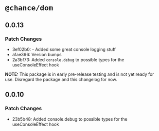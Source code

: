 # `@chance/dom`

## 0.0.13

### Patch Changes

- 3ef02b0: - Added some great console logging stuff
- a1ae396: Version bumps
- 2a3bf73: Added `console.debug` to possible types for the useConsoleEffect hook

**NOTE:** This package is in early pre-release testing and is not yet ready for use. Disregard the package and this changelog for now.

## 0.0.10

### Patch Changes

- 23b5b48: Added console.debug to possible types for the useConsoleEffect hook
